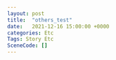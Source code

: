 ```yaml
---
layout: post
title:  "others_test"
date:   2021-12-16 15:00:00 +0000
categories: Etc
Tags: Story Etc
SceneCode: []
---
```

